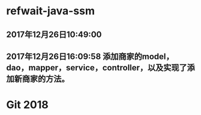 
# refwait-java-ssm
## 2017年12月26日10:49:00
## 2017年12月26日16:09:58 添加商家的model，dao，mapper，service，controller，以及实现了添加新商家的方法。
# Git 2018
